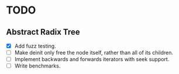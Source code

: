 # TODO

## Abstract Radix Tree

- [x] Add fuzz testing.
- [ ] Make deinit only free the node itself, rather than all of its children.
- [ ] Implement backwards and forwards iterators with seek support.
- [ ] Write benchmarks.
